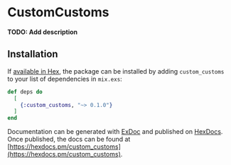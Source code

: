 # CustomCustoms

**TODO: Add description**

## Installation

If [available in Hex](https://hex.pm/docs/publish), the package can be installed
by adding `custom_customs` to your list of dependencies in `mix.exs`:

```elixir
def deps do
  [
    {:custom_customs, "~> 0.1.0"}
  ]
end
```

Documentation can be generated with [ExDoc](https://github.com/elixir-lang/ex_doc)
and published on [HexDocs](https://hexdocs.pm). Once published, the docs can
be found at [https://hexdocs.pm/custom_customs](https://hexdocs.pm/custom_customs).


